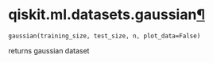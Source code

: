 # qiskit.ml.datasets.gaussian[¶](#qiskit-ml-datasets-gaussian "Permalink to this headline")

<span id="undefined" />

`gaussian(training_size, test_size, n, plot_data=False)`

returns gaussian dataset
